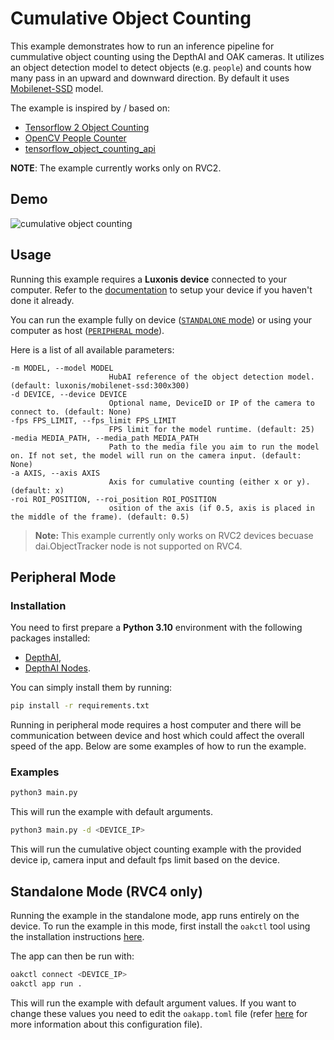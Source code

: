 # Cumulative Object Counting

This example demonstrates how to run an inference pipeline for cummulative object counting using the DepthAI and OAK cameras.
It utilizes an object detection model to detect objects (e.g. `people`) and counts how many pass in an upward and downward direction. By default it uses [Mobilenet-SSD](https://zoo-rvc4.luxonis.com/luxonis/mobilenet-ssd/2da6e0a5-4785-488d-8cf5-c35f7ec1a1ed) model.

The example is inspired by / based on:

- [Tensorflow 2 Object Counting](https://github.com/TannerGilbert/Tensorflow-2-Object-Counting)
- [OpenCV People Counter](https://www.pyimagesearch.com/2018/08/13/opencv-people-counter/)
- [tensorflow_object_counting_api](https://github.com/ahmetozlu/tensorflow_object_counting_api)

**NOTE**: The example currently works only on RVC2.

## Demo

![cumulative object counting](media/cumulative-object-counting.gif)

## Usage

Running this example requires a **Luxonis device** connected to your computer. Refer to the [documentation](https://docs.luxonis.com/software-v3/) to setup your device if you haven't done it already.

You can run the example fully on device ([`STANDALONE` mode](#standalone-mode-rvc4-only)) or using your computer as host ([`PERIPHERAL` mode](#peripheral-mode)).

Here is a list of all available parameters:

```
-m MODEL, --model MODEL
                      HubAI reference of the object detection model. (default: luxonis/mobilenet-ssd:300x300)
-d DEVICE, --device DEVICE
                      Optional name, DeviceID or IP of the camera to connect to. (default: None)
-fps FPS_LIMIT, --fps_limit FPS_LIMIT
                      FPS limit for the model runtime. (default: 25)
-media MEDIA_PATH, --media_path MEDIA_PATH
                      Path to the media file you aim to run the model on. If not set, the model will run on the camera input. (default: None)
-a AXIS, --axis AXIS
                      Axis for cumulative counting (either x or y). (default: x)
-roi ROI_POSITION, --roi_position ROI_POSITION
                      osition of the axis (if 0.5, axis is placed in the middle of the frame). (default: 0.5)
```

> **Note:** This example currently only works on RVC2 devices becuase dai.ObjectTracker node is not supported on RVC4.

## Peripheral Mode

### Installation

You need to first prepare a **Python 3.10** environment with the following packages installed:

- [DepthAI](https://pypi.org/project/depthai/),
- [DepthAI Nodes](https://pypi.org/project/depthai-nodes/).

You can simply install them by running:

```bash
pip install -r requirements.txt
```

Running in peripheral mode requires a host computer and there will be communication between device and host which could affect the overall speed of the app. Below are some examples of how to run the example.

### Examples

```bash
python3 main.py
```

This will run the example with default arguments.

```bash
python3 main.py -d <DEVICE_IP>
```

This will run the cumulative object counting example with the provided device ip, camera input and default fps limit based on the device.

## Standalone Mode (RVC4 only)

Running the example in the standalone mode, app runs entirely on the device.
To run the example in this mode, first install the `oakctl` tool using the installation instructions [here](https://docs.luxonis.com/software-v3/oak-apps/oakctl).

The app can then be run with:

```bash
oakctl connect <DEVICE_IP>
oakctl app run .
```

This will run the example with default argument values. If you want to change these values you need to edit the `oakapp.toml` file (refer [here](https://docs.luxonis.com/software-v3/oak-apps/configuration/) for more information about this configuration file).
